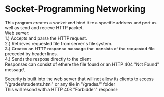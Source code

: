 # Socket-Programming Networking
This program creates a socket and bind it to a specific address and port as well as send and recieve HTTP packet.\
Web server:\
1.) Accepts and parse the HTTP request.\
2.) Retrieves requested file from server's file system.\
3.) Creates an HTTP response message that consists of the requested file preceded by header lines.\
4.) Sends the respose directly to the client\
Responses can consist of ethere the file found or an HTTP 404 "Not Found" message\

Security is built into the web server that will not allow its clients to access "/grades/students.html" or any file in "/grades/" folder\
This will resond with a HTTP 403 "Forbidden" response
